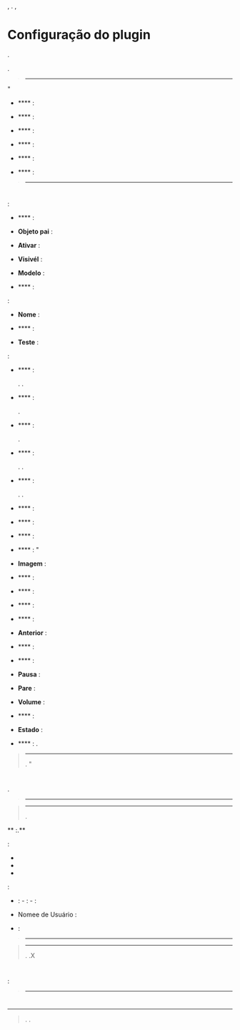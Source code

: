 ,
. 
,


# Configuração do plugin


. 



.

> ****
>
> 



"

-   **** : 
-   **** : 
-   **** : 
    
-   **** : 
-   **** : 
    
    
-   **** : 

> ****
>
> 
> 

# 




 :

-   **** : 
-   **Objeto pai** : 
    
-   **Ativar** : 
-   **Visivél** : 
-   **Modelo** : 
    
-   **** : 
    

 :

-   **Nome** : 
-   **** : 
    
    
-   **Teste** : 

 :

-   **** : 
    
    . 
    .
-   **** :  
    
    .
-   **** : 
    
    .
-   **** : 
    
    . 
    .
-   **** : 
    
    . 
    .
-   **** : 
-   **** : 
-   **** : 
-   **** : "
-   **Imagem** : 
-   **** : 
-   **** : 
-   **** : 
-   **** : 
-   **Anterior** : 
-   **** : 
-   **** : 
-   **Pausa** : 
-   **Pare** : 
-   **Volume** : 
-   **** : 
-   **Estado** : 
-   **** : .
    
    

> ****
>
> 
> . 
> "

# 



. 





> ****
>
> 

> ****
>
> 
> .

** :.**

 :

-   
-   
    
-   
    

 :

-    :
    -    : 
    -    : 
-   Nomee de Usuário : 


-    : 

> ****
>
> 

> ****
>
> . .X 


# 


 :

> ****
>
> 

# 

**  **
>
> . .
